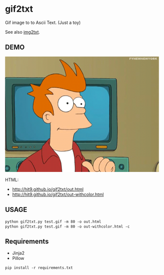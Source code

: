 gif2txt
=======

Gif image to to Ascii Text. (Just a toy)

See also [img2txt](https://github.com/hit9/img2txt).

DEMO
----

![](test.gif)

HTML: 

* http://hit9.github.io/gif2txt/out.html
* http://hit9.github.io/gif2txt/out-withcolor.html

USAGE
-----

```
python gif2txt.py test.gif -m 80 -o out.html
python gif2txt.py test.gif -m 80 -o out-withcolor.html -c
```

Requirements
-----------

* Jinja2
* Pillow

```
pip install -r requirements.txt
```
